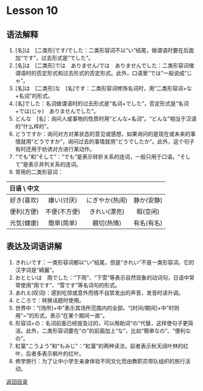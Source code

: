 # Lesson 10

## 语法解释

1. [名]は　[二类形]です/でした：二类形容词不以“い”结尾，做谓语时要在后面加“です”，过去形式是“でした”。
2. [名]は　[二类形]では　ありません/では　ありませんでした：二类形容词做谓语时的否定形式和过去形式的否定形式。此外，口语里“では”一般说成“じゃ”。
3. [名]は　[二类形]な　[名]です：二类形容词修饰名词时，用“二类形容词+な+名词”的形式。
4. [名]でした：名词做谓语时的过去形式是“名词+でした”，否定形式是“名词+では(じゃ)　ありませんでした”。
5. どんな　[名]：询问人或事物的性质时用“どんな+名词”。“どんな”相当于汉语的“什么样的”。
6. どうですか：询问对方对某状态的意见或感想，如果询问的是现在或未来的事情就用“どうですか”，询问过去的事情就用“どうでしたか”。此外，这个句子有时还用于劝诱对方进行某动作。
7. “でも”和“そして”：“でも”是表示转折关系的连词，一般只用于口语。“そして”是表示并列关系的连词。
8. 常用的二类形容词：

| 日语 \ 中文 | | | |
| :---: | :---: | :---: | :---: |
| 好き(喜欢) | 嫌い(讨厌) | にぎやか(热闹) | 静か(安静) |
| 便利(方便) | 不便(不方便) | きれい(漂亮) | 暇(空闲) |
| 元気(健康) | 簡単(简单) | 親切(热情) | 有名(有名) |

## 表达及词语讲解

1. きれいです：一类形容词都以“い”结尾，但是“きれい”不是一类形容词，它的汉字词是“綺麗”。
2. おとといは　雨でした：“下雨”、“下雪”等表示自然现象的动词句，日语中常常使用“雨です”、“雪です”等名词句的形式。
3. あれえ(叹词)：感到吃惊或意外而情不自禁发出的声音，发音时读升调。
4. ところで：转换话题时使用。
5. 世界中：“[场所]+中”表示其场所范围内的全部。“[时间/期间]+中”时则用“~”的形式，表示“在某个期间一直”。
6. 形容词+の：名词前面已经提及过的，可以用助词“の”代替，这样使句子更简洁。此外，二类形容词要在“の”的前面加上“な”，比如“簡単なの”、“便利なの”。
7. 紅葉“こうよう”和“もみじ”：“紅葉”的两种读法，前者表示秋天阔叶林的红叶，后者多表示枫叶的红叶。
8. 修学旅行：为了让中小学生亲身体验不同文化而由教职员带队组织的旅行活动。

[返回目录](../..)
